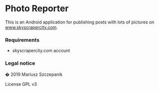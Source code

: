 # Photo Reporter

This is an Android application for publishing posts with lots of pictures on www.skyscrapercity.com.

### Requirements

* skyscrapercity.com account


###  Legal notice

� 2019 Mariusz Szczepanik

License GPL v3